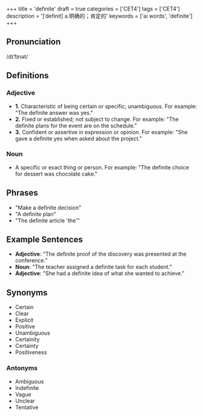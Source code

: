 +++
title = 'definite'
draft = true
categories = ['CET4']
tags = ['CET4']
description = '[ˈdefinit] a.明确的；肯定的'
keywords = ['ai words', 'definite']
+++

## Pronunciation
/dɪˈfɪnət/

## Definitions
### Adjective
- **1.** Characteristic of being certain or specific; unambiguous. For example: "The definite answer was yes."
- **2.** Fixed or established; not subject to change. For example: "The definite plans for the event are on the schedule."
- **3.** Confident or assertive in expression or opinion. For example: "She gave a definite yes when asked about the project."

### Noun
- A specific or exact thing or person. For example: "The definite choice for dessert was chocolate cake."

## Phrases
- "Make a definite decision"
- "A definite plan"
- "The definite article 'the'"

## Example Sentences
- **Adjective**: "The definite proof of the discovery was presented at the conference."
- **Noun**: "The teacher assigned a definite task for each student."
- **Adjective**: "She had a definite idea of what she wanted to achieve."

## Synonyms
- Certain
- Clear
- Explicit
- Positive
- Unambiguous
- Certainity
- Certainty
- Positiveness

### Antonyms
- Ambiguous
- Indefinite
- Vague
- Unclear
- Tentative
